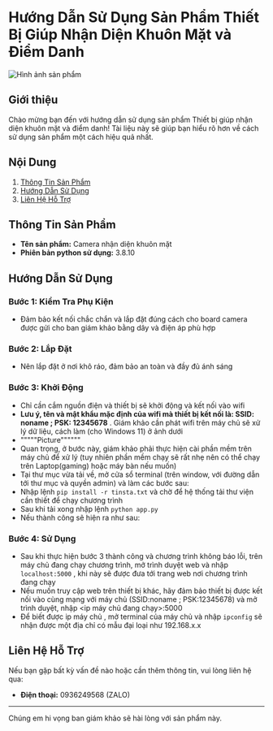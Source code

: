 # Hướng Dẫn Sử Dụng Sản Phẩm Thiết Bị Giúp Nhận Diện Khuôn Mặt và Điểm Danh

![Hình ảnh sản phẩm](link-to-your-image.jpg) <!-- Thay đổi link đến hình ảnh sản phẩm của bạn -->

## Giới thiệu
Chào mừng bạn đến với hướng dẫn sử dụng sản phẩm Thiết bị giúp nhận diện khuôn mặt và điểm danh! Tài liệu này sẽ giúp bạn hiểu rõ hơn về cách sử dụng sản phẩm một cách hiệu quả nhất.

## Nội Dung

1. [Thông Tin Sản Phẩm](#thong-tin-san-pham)
2. [Hướng Dẫn Sử Dụng](#huong-dan-su-dung)
3. [Liên Hệ Hỗ Trợ](#lien-he-ho-tro)

## Thông Tin Sản Phẩm

- **Tên sản phẩm:** Camera nhận diện khuôn mặt
- **Phiên bản python sử dụng:** 3.8.10
## Hướng Dẫn Sử Dụng

### Bước 1: Kiểm Tra Phụ Kiện
- Đảm bảo kết nối chắc chắn và lắp đặt đúng cách cho board camera được gửi cho ban giám khảo bằng dây và điện áp phù hợp

### Bước 2: Lắp Đặt
- Nên lắp đặt ở nơi khô ráo, đảm bảo an toàn và đầy đủ ánh sáng

### Bước 3: Khởi Động
- Chỉ cần cắm nguồn điện và thiết bị sẽ khởi động và kết nối vào wifi
-  **Lưu ý, tên và mật khẩu mặc định của wifi mà thiết bị kết nối là: SSID: noname ; PSK: 12345678** . Giám khảo cần phát wifi trên máy chủ sẽ xử lý dữ liệu, cách làm (cho Windows 11) ở ảnh dưới
-  """""Picture""""""
-  Quan trọng, ở bước này, giám khảo phải thực hiện cài phần mềm trên máy chủ để xử lý (tuy nhiên phần mềm chạy sẽ rất nhẹ nên có thể chạy trên Laptop(gaming) hoặc máy bàn nếu muốn)
-  Tại thư mục vừa tải về, mở cửa sổ terminal (trên window, với đường dẫn tới thư mục và quyền admin) và làm các bước sau:
-  Nhập lệnh 
  ``pip install -r tinsta.txt`` và chờ để hệ thống tải thư viện cần thiết để chạy chương trình
- Sau khi tải xong nhập lệnh ``python app.py``
- Nếu thành công sẽ hiện ra như sau:


### Bước 4: Sử Dụng
- Sau khi thực hiện bước 3 thành công và chương trình không báo lỗi, trên máy chủ đang chạy chương trình, mở trình duyệt web và nhập ``localhost:5000`` , khi này sẽ được đưa tới trang web nơi chương trình đang chạy
- Nếu muốn truy cập web trên thiết bị khác, hãy đảm bảo thiết bị được kết nối vào cùng mạng với máy chủ (SSID:noname ; PSK:12345678) và mở trình duyệt, nhập <ip máy chủ đang chạy>:5000 
- Để biết được ip máy chủ , mở terminal của máy chủ và nhập ``ipconfig`` sẽ nhận được một địa chỉ có mẫu đại loại như 192.168.x.x

## Liên Hệ Hỗ Trợ

Nếu bạn gặp bất kỳ vấn đề nào hoặc cần thêm thông tin, vui lòng liên hệ qua:
- **Điện thoại:** 0936249568 (ZALO)

---
Chúng em hi vọng ban giám khảo sẽ hài lòng với sản phẩm này.
